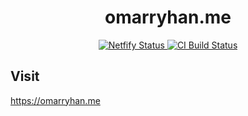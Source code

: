 <h1 align="center">
  omarryhan.me
</h1>

<p align="center">
  <a href="https://app.netlify.com/sites/omarryhan/deploys">
    <img alt="Netfify Status" src="https://api.netlify.com/api/v1/badges/30dd4a88-c913-4b3c-ae29-dc851f21cd71/deploy-status" />
  </a>
  <a href="https://travis-ci.org/omarryhan/omarryhan.me">
    <img alt="CI Build Status" src="https://travis-ci.org/omarryhan/omarryhan.me.svg?branch=master" />
  </a>
</p>

## Visit

https://omarryhan.me
